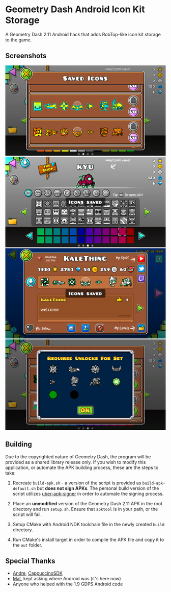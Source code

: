 # Geometry Dash Android Icon Kit Storage

A Geometry Dash 2.11 Android hack that adds RobTop-like icon kit storage to the game.

## Screenshots

![Selecting kit](/docs/screenshot_kitselect.png?raw=true)
![Saving icon on garage](/docs/screenshot_garagesave.png?raw=true)
![Saving icon kit on profile](/docs/screenshot_profilesave.png?raw=true)
![Missing unlocks for set dialog](/docs/screenshot_missingunlock.png?raw=true)

## Building

Due to the copyrighted nature of Geometry Dash, the program will be provided as a shared library release only. If you wish to modify this application, or automate the APK building process, these are the steps to take:

1. Recreate `build-apk.sh` - a version of the script is provided as `build-apk-default.sh` but **does not sign APKs**. The personal build version of the script utilizes [uber-apk-signer](https://github.com/patrickfav/uber-apk-signer) in order to automate the signing process.

2. Place an **unmodified** version of the Geometry Dash 2.11 APK in the root directory and run `setup.sh`. Ensure that `apktool` is in your path, or the script will fail.

3. Setup CMake with Android NDK toolchain file in the newly created `build` directory.

4. Run CMake's install target in order to compile the APK file and copy it to the `out` folder.

## Special Thanks

* [Andre](https://github.com/AndreNIH), [CappuccinoSDK](https://github.com/AndreNIH/CappuccinoSDK)
* [Mat](https://github.com/matcool), kept asking where Android was (it's here now)
* Anyone who helped with the 1.9 GDPS Android code
